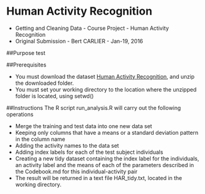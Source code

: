 # Human Activity Recognition
* Getting and Cleaning Data - Course Project - Human Activity Recognition
* Original Submission - Bert CARLIER - Jan-19, 2016

##Purpose
test

##Prerequisites
* You must download the dataset [Human Activity Recognition](https://www.coursera.org/learn/data-cleaning/peer/FIZtT/getting-and-cleaning-data-course-project), and unzip the downloaded folder.
* You must set your working directory to the location where the unzipped folder is located, using setwd()

##Instructions
The R script run_analysis.R will carry out the following operations
* Merge the training and test data into one new data set
* Keeping only columns that have a means or a standard deviation pattern in the column name
* Adding the activity names to the data set
* Adding index labels for each of the test subject individuals
* Creating a new tidy dataset containing the index label for the individuals, an activity label and the means of each of the parameters described in the Codebook.md for this individual-activity pair
* The result will be returned in a text file HAR_tidy.txt, located in the working directory.

